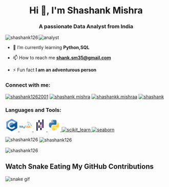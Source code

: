 <h1 align="center">Hi 👋, I'm Shashank Mishra</h1>
<h3 align="center">A passionate Data Analyst from India</h3>

<img align="right" alt="analyst" width="400" src="https://user-images.githubusercontent.com/55389276/140866485-8fb1c876-9a8f-4d6a-98dc-08c4981eaf70.gif"> 

<p align="left"> <img src="https://komarev.com/ghpvc/?username=shashank126&label=Profile%20views&color=0e75b6&style=flat" alt="shashank126" /> </p>

- 🌱 I’m currently learning **Python,SQL**

- 📫 How to reach me **shank.sm35@gmail.com**

- ⚡ Fun fact **I am an adventurous person**

<h3 align="left">Connect with me:</h3>
<p align="left">
<a href="https://twitter.com/shashank1262001" target="blank"><img align="center" src="https://raw.githubusercontent.com/rahuldkjain/github-profile-readme-generator/master/src/images/icons/Social/twitter.svg" alt="shashank1262001" height="30" width="40" /></a>
<a href="https://linkedin.com/in/shashank mishra" target="blank"><img align="center" src="https://raw.githubusercontent.com/rahuldkjain/github-profile-readme-generator/master/src/images/icons/Social/linked-in-alt.svg" alt="shashank mishra" height="30" width="40" /></a>
<a href="https://instagram.com/shashankk.mishraa" target="blank"><img align="center" src="https://raw.githubusercontent.com/rahuldkjain/github-profile-readme-generator/master/src/images/icons/Social/instagram.svg" alt="shashankk.mishraa" height="30" width="40" /></a>
<a href="https://kaggle.com/shashank" target="blank"><img align="center" src="https://raw.githubusercontent.com/rahuldkjain/github-profile-readme-generator/master/src/images/icons/Social/kaggle.svg" alt="shashank" height="30" width="40" /></a>
</p>

<h3 align="left">Languages and Tools:</h3>
<p align="left"> <a href="https://www.cprogramming.com/" target="_blank" rel="noreferrer"> <img src="https://raw.githubusercontent.com/devicons/devicon/master/icons/c/c-original.svg" alt="c" width="40" height="40"/> </a> <a href="https://www.mysql.com/" target="_blank" rel="noreferrer"> <img src="https://raw.githubusercontent.com/devicons/devicon/master/icons/mysql/mysql-original-wordmark.svg" alt="mysql" width="40" height="40"/> </a> <a href="https://pandas.pydata.org/" target="_blank" rel="noreferrer"> <img src="https://raw.githubusercontent.com/devicons/devicon/2ae2a900d2f041da66e950e4d48052658d850630/icons/pandas/pandas-original.svg" alt="pandas" width="40" height="40"/> </a> <a href="https://www.python.org" target="_blank" rel="noreferrer"> <img src="https://raw.githubusercontent.com/devicons/devicon/master/icons/python/python-original.svg" alt="python" width="40" height="40"/> </a> <a href="https://scikit-learn.org/" target="_blank" rel="noreferrer"> <img src="https://upload.wikimedia.org/wikipedia/commons/0/05/Scikit_learn_logo_small.svg" alt="scikit_learn" width="40" height="40"/> </a> <a href="https://seaborn.pydata.org/" target="_blank" rel="noreferrer"> <img src="https://seaborn.pydata.org/_images/logo-mark-lightbg.svg" alt="seaborn" width="40" height="40"/> </a> </p>

<p><img align="left" src="https://github-readme-stats.vercel.app/api/top-langs?username=shashank126&show_icons=true&locale=en&layout=compact" alt="shashank126" /></p>

<p>&nbsp;<img align="center" src="https://github-readme-stats.vercel.app/api?username=shashank126&show_icons=true&locale=en" alt="shashank126" /></p>

<p><img align="center" src="https://github-readme-streak-stats.herokuapp.com/?user=shashank126&" alt="shashank126" /></p>

## Watch Snake Eating My GitHub Contributions
![snake gif](https://github.com/Shashank126/Shashank126/blob/output/github-contribution-grid-snake.svg)
